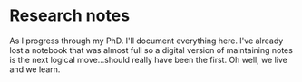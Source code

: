 # Research notes

As I progress through my PhD. I'll document everything here.
I've already lost a notebook that was almost full so a digital version of maintaining notes is the next logical move...should really have been the first. Oh well, we live and we learn.



